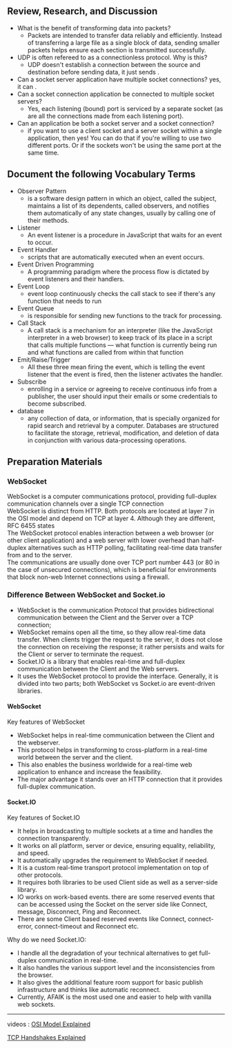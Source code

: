 ## Review, Research, and Discussion
* What is the benefit of transforming data into packets?
    * Packets are intended to transfer data reliably and efficiently. Instead of transferring a large file as a single block of data, sending smaller packets helps ensure each section is transmitted successfully.
* UDP is often refereed to as a connectionless protocol. Why is this?
    * UDP doesn't establish a connection between the source and destination before sending data, it just sends .
* Can a socket server application have multiple socket connections?
    yes, it can .
* Can a socket connection application be connected to multiple socket servers?
    * Yes, each listening (bound) port is serviced by a separate socket (as are all the connections made from each listening port).
* Can an application be both a socket server and a socket connection?
    * if you want to use a client socket and a server socket within a single application, then yes! You can do that if you're willing to use two different ports. Or if the sockets won't be using the same port at the same time.
## Document the following Vocabulary Terms
* Observer Pattern
    * is a software design pattern in which an object, called the subject, maintains a list of its dependents, called observers, and notifies them automatically of any state changes, usually by calling one of their methods. 
* Listener
    * An event listener is a procedure in JavaScript that waits for an event to occur.
* Event Handler
    * scripts that are automatically executed when an event occurs.
* Event Driven Programming
    * A programming paradigm where the process flow is dictated by event listeners and their handlers.
* Event Loop
    * event loop continuously checks the call stack to see if there's any function that needs to run
* Event Queue
    * is responsible for sending new functions to the track for processing.
* Call Stack
    * A call stack is a mechanism for an interpreter (like the JavaScript interpreter in a web browser) to keep track of its place in a script that calls multiple functions — what function is currently being run and what functions are called from within that function
* Emit/Raise/Trigger
    * All these three mean firing the event, which is telling the event listener that the event is fired, then the listener activates the handler.
* Subscribe
    * enrolling in a service or agreeing to receive continuous info from a publisher, the user should input their emails or some credentials to become subscribed.
* database
    * any collection of data, or information, that is specially organized for rapid search and retrieval by a computer. Databases are structured to facilitate the storage, retrieval, modification, and deletion of data in conjunction with various data-processing operations.
## Preparation Materials
### WebSocket
WebSocket is a computer communications protocol, providing full-duplex communication channels over a single TCP connection
<br>
WebSocket is distinct from HTTP. Both protocols are located at layer 7 in the OSI model and depend on TCP at layer 4. Although they are different, RFC 6455 states
<br>
The WebSocket protocol enables interaction between a web browser (or other client application) and a web server with lower overhead than half-duplex alternatives such as HTTP polling, facilitating real-time data transfer from and to the server.
<br>
The communications are usually done over TCP port number 443 (or 80 in the case of unsecured connections), which is beneficial for environments that block non-web Internet connections using a firewall. 

### Difference Between WebSocket and Socket.io
* WebSocket is the communication Protocol that provides bidirectional communication between the Client and the Server over a TCP connection;
* WebSocket remains open all the time, so they allow real-time data transfer. When clients trigger the request to the server, it does not close the connection on receiving the response; it rather persists and waits for the Client or server to terminate the request.
* Socket.IO is a library that enables real-time and full-duplex communication between the Client and the Web servers.
* It uses the WebSocket protocol to provide the interface. Generally, it is divided into two parts; both WebSocket vs Socket.io are event-driven libraries.
#### WebSocket 
Key features of WebSocket 

* WebSocket helps in real-time communication between the Client and the webserver.
* This protocol helps in transforming to cross-platform in a real-time world between the server and the client.
* This also enables the business worldwide for a real-time web application to enhance and increase the feasibility.
* The major advantage it stands over an HTTP connection that it provides full-duplex communication.
#### Socket.IO
Key features of Socket.IO
* It helps in broadcasting to multiple sockets at a time and handles the connection transparently.
* It works on all platform, server or device, ensuring equality, reliability, and speed.
* It automatically upgrades the requirement to WebSocket if needed.
* It is a custom real-time transport protocol implementation on top of other protocols.
* It requires both libraries to be used Client side as well as a server-side library.
* IO works on work-based events. there are some reserved events that can be accessed using the Socket on the server side like Connect, message, Disconnect, Ping and Reconnect.
* There are some Client based reserved events like Connect, connect- error, connect-timeout and Reconnect etc.

Why do we need Socket.IO:
* I handle all the degradation of your technical alternatives to get full-duplex communication in real-time.
* It also handles the various support level and the inconsistencies from the browser.
* It also gives the additional feature room support for basic publish infrastructure and thinks like automatic reconnect.
* Currently, AFAIK is the most used one and easier to help with vanilla web sockets.
*** 
videos :
[OSI Model Explained](https://www.youtube.com/watch?v=vv4y_uOneC0)
<br>

[TCP Handshakes Explained](https://www.youtube.com/watch?v=xMtP5ZB3wSk)